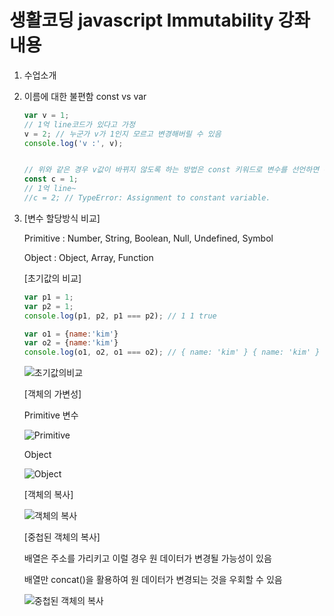 # 생활코딩 javascript Immutability 강좌 내용

1.  수업소개

2.  이름에 대한 불편함 const vs var

    ```javascript
    var v = 1;
    // 1억 line코드가 있다고 가정
    v = 2; // 누군가 v가 1인지 모르고 변경해버릴 수 있음
    console.log('v :', v);


    // 위와 같은 경우 v값이 바뀌지 않도록 하는 방법은 const 키워드로 변수를 선언하면 된다.
    const c = 1;
    // 1억 line~
    //c = 2; // TypeError: Assignment to constant variable.
    ```

3.  [변수 할당방식 비교]

    Primitive : Number, String, Boolean, Null, Undefined, Symbol

    Object : Object, Array, Function

    [초기값의 비교]

    ```javascript
    var p1 = 1;
    var p2 = 1;
    console.log(p1, p2, p1 === p2); // 1 1 true

    var o1 = {name:'kim'}
    var o2 = {name:'kim'}
    console.log(o1, o2, o1 === o2); // { name: 'kim' } { name: 'kim' } false
    ```

    ![초기값의비교](https://user-images.githubusercontent.com/97032125/167300490-923447c8-cebd-4166-8ef4-60a6fc8c6c2d.png)

    [객체의 가변성]
    
    Primitive 변수

    ![Primitive](https://user-images.githubusercontent.com/97032125/167300840-a5bb08a8-f3de-4186-a12c-143a290cbc00.png)

    Object

    ![Object](https://user-images.githubusercontent.com/97032125/167301025-fd38c86f-afe5-40f8-83ca-e01ae3148249.png)

    [객체의 복사]

    ![객체의 복사](https://user-images.githubusercontent.com/97032125/167301274-e9609eb7-881d-4e66-909a-48af6b35545a.png)

    [중첩된 객체의 복사]

    배열은 주소를 가리키고 이럴 경우 원 데이터가 변경될 가능성이 있음

    배열만 concat()을 활용하여 원 데이터가 변경되는 것을 우회할 수 있음

    ![중첩된 객체의 복사](https://user-images.githubusercontent.com/97032125/167301447-58ceef8f-fee4-4237-9da4-21d9cc881b9f.png)
    
